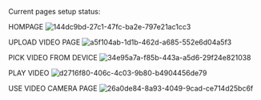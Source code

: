 Current pages setup status:
  
  
HOMPAGE
![144dc9bd-27c1-47fc-ba2e-797e21ac1cc3](https://user-images.githubusercontent.com/44105687/228425748-3ad0cc52-328d-436e-862c-0751cda8101e.jpg)


UPLOAD VIDEO PAGE
![a5f104ab-1d1b-462d-a685-552e6d04a5f3](https://user-images.githubusercontent.com/44105687/228425785-da94631b-b0ea-4a93-809e-5ba26a549148.jpg)

PICK VIDEO FROM DEVICE
![34e95a7a-f85b-443a-a5d6-29f24e821038](https://user-images.githubusercontent.com/44105687/228425794-c82b6608-aaf8-4bcd-a638-50ec1a4d5289.jpg)

PLAY VIDEO
![d2716f80-406c-4c03-9b80-b4904456de79](https://user-images.githubusercontent.com/44105687/228425815-a97c73bc-67a8-41c5-bbe2-0effce62b0cc.jpg)

USE VIDEO CAMERA PAGE
![26a0de84-8a93-4049-9cad-ce714d25bc6f](https://user-images.githubusercontent.com/44105687/228425838-c4f263a6-ab91-4f3a-899e-c6ccdcd03c8c.jpg)
